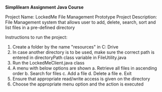 <b>Simplilearn Assignment Java Course</b>

Project Name: LockedMe File Management Prototype
Project Description: File Management system that allows user to add, delete, search, sort and list files in a pre-defined directory

Instructions to run the project:

1. Create a folder by the name "resources" in C: Drive
2. In case another directory is to be used, make sure the correct path is entered in directoryPath class variable in FileUtility.java
3. Run the LockedMeClient.java class
4. A menu with below options are shown 
 	a. Retrieve all files in ascending order
	b. Search for files
	c. Add a file
	d. Delete a file
	e. Exit
5. Ensure that appropriate read/write access is given on the directory
6. Choose the appropriate menu option and the action is executed 
